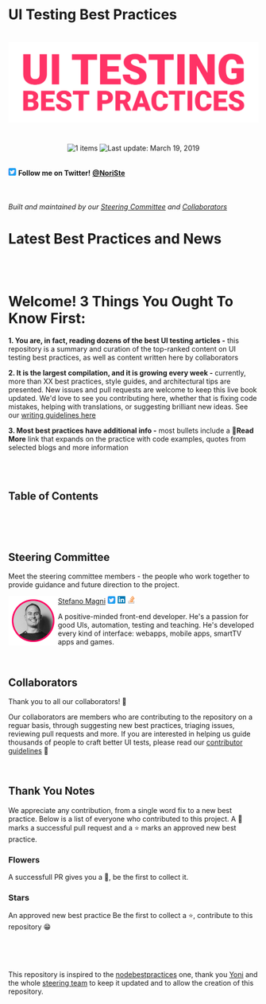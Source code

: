 [✔]: assets/images/checkbox-small-blue.png

# UI Testing Best Practices

<h1 align="center">
  <img src="assets/images/banner-2.jpg" alt="UI testing Best Practices">
</h1>

<br/>

<div align="center">
  <img src="https://img.shields.io/badge/⚙%20Item%20count%20-%201%20Best%20Practices-blue.svg" alt="1 items"> <img src="https://img.shields.io/badge/%F0%9F%93%85%20Last%20update%20-%20Mar%2019%202019-green.svg" alt="Last update: March 19, 2019">
</div>

<br/>

[![NoriSte](/assets/images/twitter-s.png)](https://twitter.com/NoriSte/) **Follow me on Twitter!** [**@NoriSte**](https://twitter.com/NoriSte/)

<br/>

###### Built and maintained by our [Steering Committee](#steering-committee) and [Collaborators](#collaborators)

# Latest Best Practices and News

<!-- - **New translation:** ![BR](/assets/flags/BR.png) [Brazilian Portuguese](/README.brazilian-portuguese.md) available now, courtesy of [Marcelo Melo](https://github.com/marcelosdm)! ❤️

- **New best practice:** 4.2: Include 3 parts in each test name - [_From the section "Testing and overall quality"_](https://github.com/i0natan/nodebestpractices#4-testing-and-overall-quality-practices)

- **New best practice:** 7.1: Prefer native JS methods over user-land utils like Lodash - [_From the section "Performance"_](https://github.com/i0natan/nodebestpractices#7-performance-best-practices)

- **News update:** [We kicked-off the performance section, wanna join?](https://github.com/i0natan/nodebestpractices/issues/302) -->

<br/><br/>

# Welcome! 3 Things You Ought To Know First:

**1. You are, in fact, reading dozens of the best UI testing articles -** this repository is a summary and curation of the top-ranked content on UI testing best practices, as well as content written here by collaborators

**2. It is the largest compilation, and it is growing every week -** currently, more than XX best practices, style guides, and architectural tips are presented. New issues and pull requests are welcome to keep this live book updated. We'd love to see you contributing here, whether that is fixing code mistakes, helping with translations, or suggesting brilliant new ideas. See our [writing guidelines here](/.operations/writing-guidelines.md)

**3. Most best practices have additional info -** most bullets include a **🔗Read More** link that expands on the practice with code examples, quotes from selected blogs and more information

<br/><br/>

## Table of Contents


<br/><br/><br/>

## Steering Committee

Meet the steering committee members - the people who work together to provide guidance and future direction to the project.

<img align="left" width="100" height="100" src="assets/images/members/noriste.png">

[Stefano Magni](https://github.com/NoriSte)
<a href="https://twitter.com/NoriSte"><img src="assets/images/twitter-s.png" width="16" height="16"></img></a>
<a href="https://www.linkedin.com/in/noriste/"><img src="assets/images/linkedin.png" width="16" height="16"></img></a>
<a href="https://stackoverflow.com/users/story/700707"><img src="assets/images/stackoverflow.png" width="16" height="16"></img></a>

A positive-minded front-end developer. He's a passion for good UIs, automation, testing and teaching. He's developed every kind of interface: webapps, mobile apps, smartTV apps and games.

<br/>



## Collaborators

Thank you to all our collaborators! 🙏

Our collaborators are members who are contributing to the repository on a reguar basis, through suggesting new best practices, triaging issues, reviewing pull requests and more. If you are interested in helping us guide thousands of people to craft better UI tests, please read our [contributor guidelines](/.operations/CONTRIBUTING.md) 🎉

<br/>

## Thank You Notes

We appreciate any contribution, from a single word fix to a new best practice. Below is a list of everyone who contributed to this project. A 🌻 marks a successful pull request and a ⭐ marks an approved new best practice.

### Flowers

A successfull PR gives you a 🌻, be the first to collect it.

### Stars

An approved new best practice Be the first to collect a ⭐, contribute to this repository 😁

<br/><br/><br/>

This repository is inspired to the [nodebestpractices](https://github.com/i0natan/nodebestpractices) one, thank you [Yoni]() and the whole [steering team]() to keep it updated and to allow the creation of this repository.

<br/><br/><br/>
